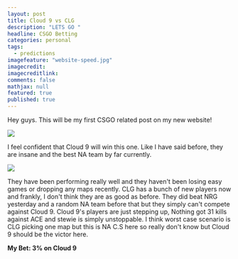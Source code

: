```yaml
---
layout: post
title: Cloud 9 vs CLG
description: "LETS GO "
headline: CSGO Betting
categories: personal
tags: 
  - predictions
imagefeature: "website-speed.jpg"
imagecredit: 
imagecreditlink: 
comments: false
mathjax: null
featured: true
published: true
---
```



Hey guys. This will be my first CSGO related post on my new website! 


![]({{site.baseurl}}/images/Screenshot%20(49).png)


I feel confident that Cloud 9 will win this one. Like I have said before, they are insane and the best NA team by far currently.


![]({{site.baseurl}}/images/Screenshot%20(50).png)

They have been performing really well and they haven't been losing easy games or dropping any maps recently.
CLG has a bunch of new players now and frankly, I don't think they are as good as before. They did beat NRG yesterday and a random NA team before that but they simply can't compete against Cloud 9. Cloud 9's players are just stepping up, Nothing got 31 kills against ACE and stewie is simply unstoppable. 
I think worst case scenario is CLG picking one map but this is NA C.S here so really don't know but Cloud 9 should be the victor here.

**My Bet: 3% on Cloud 9**
